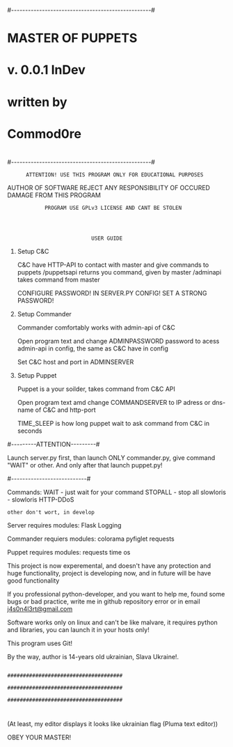 #--------------------------------------------------#
#               MASTER OF PUPPETS                  #
#                 v. 0.0.1 InDev                   #
#                                                  #
#                  written by                      #
#                                                  #
#                  Commod0re                       #
#                                                  #
#--------------------------------------------------#

          ATTENTION! USE THIS PROGRAM ONLY FOR EDUCATIONAL PURPOSES
          
AUTHOR OF SOFTWARE REJECT ANY RESPONSIBILITY OF OCCURED DAMAGE FROM THIS PROGRAM

                PROGRAM USE GPLv3 LICENSE AND CANT BE STOLEN
               



                               USER GUIDE
                             
1. Setup C&C
   
    C&C have HTTP-API to contact with master and give commands to puppets
            /puppetsapi  returns you command, given by master
            /adminapi  takes command from master
            
    CONFIGURE PASSWORD! IN SERVER.PY CONFIG! SET A STRONG PASSWORD!
    
2. Setup Commander

    Commander comfortably works with admin-api of C&C
    
    Open program text and change ADMINPASSWORD password to acess admin-api in config, the same as C&C have in config
    
    Set C&C host and port in ADMINSERVER
    
3. Setup Puppet

    Puppet is a your soilder, takes command from C&C API
    
    Open program text amd change COMMANDSERVER to IP adress or dns-name of C&C and http-port
    
    TIME_SLEEP is how long puppet wait to ask command from C&C in seconds
    

#---------ATTENTION---------#

Launch server.py first, than launch ONLY commander.py, give command "WAIT" or other. And only after that launch puppet.py!

#---------------------------#

Commands:
    WAIT - just wait for your command
    STOPALL - stop all
    slowloris - slowloris HTTP-DDoS
    
    other don't wort, in develop

Server requires modules:
    Flask
    Logging

Commander requiers modules:
    colorama
    pyfiglet
    requests

Puppet requires modules:
    requests
    time
    os    
    
    
    
This project is now experemental, and doesn't have any protection and huge functionality, project is developing now, and in future will be have good functionality

If you professional python-developer, and you want to help me, found some bugs or bad practice, write me in github repository error or in email j4s0n4l3rt@gmail.com 

Software works only on linux and can't be like malvare, it requires python and libraries, you can launch it in your hosts only! 

This program uses Git! 


    
By the way, author is 14-years old ukrainian, Slava Ukraine!.


                                               ##################################### 
                                               #####################################
                                               #####################################
#                                              #####################################
#                                              #####################################
#                                              #####################################

(At least,  my editor displays it looks like ukrainian flag (Pluma text editor))

OBEY YOUR MASTER! 
